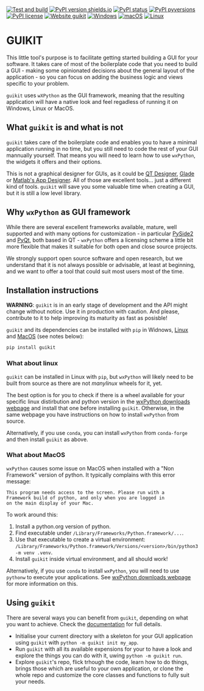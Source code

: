 [![Test and build](https://github.com/ImperialCollegeLondon/python-gui-template/actions/workflows/ci.yml/badge.svg)](https://github.com/ImperialCollegeLondon/python-gui-template/actions/workflows/ci.yml)
[![PyPI version
shields.io](https://img.shields.io/pypi/v/guikit.svg)](https://pypi.python.org/pypi/guikit/)
[![PyPI
status](https://img.shields.io/pypi/status/guikit.svg)](https://pypi.python.org/pypi/guikit/)
[![PyPI
pyversions](https://img.shields.io/pypi/pyversions/guikit.svg)](https://pypi.python.org/pypi/guikit/)
[![PyPI
license](https://img.shields.io/pypi/l/guikit.svg)](https://pypi.python.org/pypi/guikit/)
[![Website guikit](https://img.shields.io/website-up-down-green-red/http/shields.io.svg)](https://imperialcollegelondon.github.io/python-gui-template/)
[![Windows](https://svgshare.com/i/ZhY.svg)](https://svgshare.com/i/ZhY.svg)
[![macOS](https://svgshare.com/i/ZjP.svg)](https://svgshare.com/i/ZjP.svg)
[![Linux](https://svgshare.com/i/Zhy.svg)](https://svgshare.com/i/Zhy.svg)

# GUIKIT <!-- omit in toc -->

This little tool's purpose is to facilitate getting started building a GUI for your
software. It takes care of most of the boilerplate code that you need to build a GUI -
making some opinionated decisions about the general layout of the application - so you
can focus on adding the business logic and views specific to your problem.

`guikit` uses `wXPython` as the GUI framework, meaning that the resulting application
will have a native look and feel regadless of running it on Windows, Linux or MacOS.

## What `guikit` is and what is not

`guikit` takes care of the boilerplate code and enables you to have a minimal
application running in no time, but you still need to code the rest of your GUI
mannually yourself. That means you will need to learn how to use `wxPython`, the widgets
it offers and their options.

This is not a graphical designer for GUIs, as it could be [QT
Designer](https://realpython.com/qt-designer-python/), [Glade](https://glade.gnome.org)
or [Matlab's App Designer](https://www.mathworks.com/products/matlab/app-designer.html).
All of those are excellent tools... just a different kind of tools. `guikit` will
save you some valuable time when creating a GUI, but it is still a low level library.

## Why `wxPython` as GUI framework

While there are several excellent frameworks available, mature, well supported and with
many options for customization - in particular
[PySide2](https://wiki.qt.io/Qt_for_Python) and
[PyQt](https://riverbankcomputing.com/software/pyqt/intro), both based in QT -
`wxPython` offers a licensing scheme a little bit more flexible that makes it suitable
for both open and close source projects.

We strongly support open source software and open research, but we understand that it is
not always possible or advisable, at least at beginning, and we want to offer a tool
that could suit most users most of the time.

## Installation instructions

**WARNING**: `guikit` is in an early stage of development and the API might change
without notice. Use it in production with caution. And please, contribute to it to
help improving its maturity as fast as posisble!

`guikit` and its dependencies can be installed with `pip` in Widnows,
[Linux](#what-about-linux) and [MacOS](#what-about-macos) (see notes below):

```bash
pip install guikit
```

### What about linux <!-- omit in toc -->

`guikit` can be installed in Linux with `pip`, but `wxPython` will likely need to be
built from source as there are not *manylinux* wheels for it, yet.

The best option is for you to check if there is a wheel available for your specific
linux distirbution and python version in the [wxPython downloads
webpage](https://wxpython.org/pages/downloads/index.html) and install that one before
installing `guikit`. Otherwise, in the same webpage you have instructions on how to
install `wxPython` from source.

Alternatively, if you use `conda`, you can install `wxPython` from `conda-forge` and
then install `guikit` as above.

### What about MacOS <!-- omit in toc -->

`wxPython` causes some issue on MacOS when installed with a "Non Framework" version of
python. It typically complains with this error message:

```
This program needs access to the screen. Please run with a
Framework build of python, and only when you are logged in
on the main display of your Mac.
```

To work around this:

1. Install a python.org version of python.
1. Find executable under `/Library/Frameworks/Python.framework/...`.
1. Use that executable to create a virtual environment: `/Library/Frameworks/Python.framework/Versions/<version>/bin/python3 -m venv .venv`.
1. Install `guikit` inside virtual environment, and all should work!

Alternatively, if you use `conda` to install `wxPython`, you will need to use `pythonw`
to execute your applications. See [wxPython downloads
webpage](https://wxpython.org/pages/downloads/index.html) for more information on this.

## Using `guikit`

There are several ways you can benefit from `guikit`, depending on what you want to
achieve. Check the
[documentation](https://imperialcollegelondon.github.io/python-gui-template/) for full
details.

- Initialise your current directory with a skeleton for your GUI application using
  `guikit` with `python -m guikit init my_app`.
- Run `guikit` with all its available expensions for your to have a look and explore
  the things you can do with it, uwing `python -m guikit run`.
- Explore `guikit`'s repo, flick trhough the code, learn how to do things, brings
  those which are useful to your own application, or clone the whole repo and customize
  the core classes and functions to fully suit your needs.
